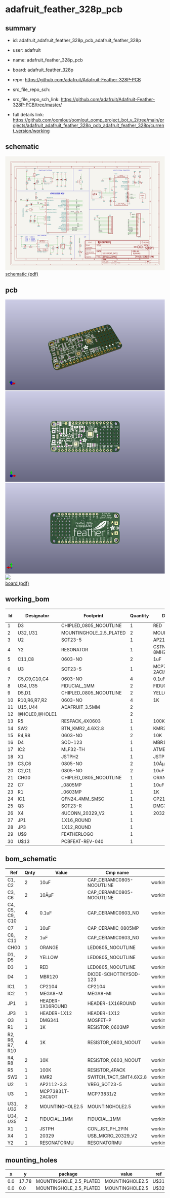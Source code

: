 # adafruit_feather_328p_pcb
 
## summary 
* id: adafruit_adafruit_feather_328p_pcb_adafruit_feather_328p
* user: adafruit
* name: adafruit_feather_328p_pcb
* board: adafruit_feather_328p
* repo: https://github.com/adafruit/Adafruit-Feather-328P-PCB



* src_file_repo_sch: 
* src_file_repo_sch_link: https://github.com/adafruit/Adafruit-Feather-328P-PCB/tree/master/
* full details link: https://github.com/oomlout/oomlout_oomp_project_bot_v_2/tree/main/projects/adafruit_adafruit_feather_328p_pcb_adafruit_feather_328p/current_version/working  

## schematic  
![](working_schematic_600.png)  
[schematic (pdf)](working_schematic.pdf) 






















## pcb  
![](working_3d_600.png) 
![](working_3d_front_600.png)  
![](working_3d_back_600.png)  
![](working_600.png)  
[board (pdf)](working.pdf)  

## working_bom
| Id | Designator | Footprint | Quantity | Designation | Supplier and ref |  | None | 
| --- | --- | --- | --- | --- | --- | --- | --- | 
| 1 | D3 | CHIPLED_0805_NOOUTLINE | 1 | RED |  |  | [''] | 
| 2 | U$32,U$31 | MOUNTINGHOLE_2.5_PLATED | 2 | MOUNTINGHOLE2.5 |  |  | [''] | 
| 3 | U2 | SOT23-5 | 1 | AP2112-3.3 |  |  | [''] | 
| 4 | Y2 | RESONATOR | 1 | CSTNE8M00xx 8MHZ |  |  | [''] | 
| 5 | C11,C8 | 0603-NO | 2 | 1uF |  |  | [''] | 
| 6 | U3 | SOT23-5 | 1 | MCP73831T-2ACI/OT |  |  | [''] | 
| 7 | C5,C9,C10,C4 | 0603-NO | 4 | 0.1uF |  |  | [''] | 
| 8 | U$34,U$35 | FIDUCIAL_1MM | 2 | FIDUCIAL_1MM |  |  | [''] | 
| 9 | D5,D1 | CHIPLED_0805_NOOUTLINE | 2 | YELLOW |  |  | [''] | 
| 10 | R10,R6,R7,R2 | 0603-NO | 4 | 1K |  |  | [''] | 
| 11 | U$15,U$44 | ADAFRUIT_3.5MM | 2 |  |  |  | [''] | 
| 12 | @HOLE0,@HOLE1 |  | 2 |  |  |  | [''] | 
| 13 | R5 | RESPACK_4X0603 | 1 | 100K |  |  | [''] | 
| 14 | SW2 | BTN_KMR2_4.6X2.8 | 1 | KMR2 |  |  | [''] | 
| 15 | R4,R8 | 0603-NO | 2 | 10K |  |  | [''] | 
| 16 | D4 | SOD-123 | 1 | MBR120 |  |  | [''] | 
| 17 | IC2 | MLF32-TH | 1 | ATMEGA328P |  |  | [''] | 
| 18 | X1 | JSTPH2 | 1 | JSTPH |  |  | [''] | 
| 19 | C3,C6 | 0805-NO | 2 | 10ÂµF |  |  | [''] | 
| 20 | C2,C1 | 0805-NO | 2 | 10uF |  |  | [''] | 
| 21 | CHG0 | CHIPLED_0805_NOOUTLINE | 1 | ORANGE |  |  | [''] | 
| 22 | C7 | _0805MP | 1 | 10uF |  |  | [''] | 
| 23 | R1 | _0603MP | 1 | 1K |  |  | [''] | 
| 24 | IC1 | QFN24_4MM_SMSC | 1 | CP2104 |  |  | [''] | 
| 25 | Q3 | SOT23-R | 1 | DMG341 |  |  | [''] | 
| 26 | X4 | 4UCONN_20329_V2 | 1 | 20329 |  |  | [''] | 
| 27 | JP1 | 1X16_ROUND | 1 |  |  |  | [''] | 
| 28 | JP3 | 1X12_ROUND | 1 |  |  |  | [''] | 
| 29 | U$9 | FEATHERLOGO | 1 |  |  |  | [''] | 
| 30 | U$13 | PCBFEAT-REV-040 | 1 |  |  |  | [''] | 


## bom_schematic
| Ref | Qnty | Value | Cmp name | Footprint | Description | Vendor | DNP | 
| --- | --- | --- | --- | --- | --- | --- | --- | 
| C1, C2 | 2 | 10uF | CAP_CERAMIC0805-NOOUTLINE | working:0805-NO |  |  |  | 
| C3, C6 | 2 | 10ÂµF | CAP_CERAMIC0805-NOOUTLINE | working:0805-NO |  |  |  | 
| C4, C5, C9, C10 | 4 | 0.1uF | CAP_CERAMIC0603_NO | working:0603-NO |  |  |  | 
| C7 | 1 | 10uF | CAP_CERAMIC_0805MP | working:_0805MP |  |  |  | 
| C8, C11 | 2 | 1uF | CAP_CERAMIC0603_NO | working:0603-NO |  |  |  | 
| CHG0 | 1 | ORANGE | LED0805_NOOUTLINE | working:CHIPLED_0805_NOOUTLINE |  |  |  | 
| D1, D5 | 2 | YELLOW | LED0805_NOOUTLINE | working:CHIPLED_0805_NOOUTLINE |  |  |  | 
| D3 | 1 | RED | LED0805_NOOUTLINE | working:CHIPLED_0805_NOOUTLINE |  |  |  | 
| D4 | 1 | MBR120 | DIODE-SCHOTTKYSOD-123 | working:SOD-123 |  |  |  | 
| IC1 | 1 | CP2104 | CP2104 | working:QFN24_4MM_SMSC |  |  |  | 
| IC2 | 1 | MEGA8-MI | MEGA8-MI | working:MLF32-TH |  |  |  | 
| JP1 | 1 | HEADER-1X16ROUND | HEADER-1X16ROUND | working:1X16_ROUND |  |  |  | 
| JP3 | 1 | HEADER-1X12 | HEADER-1X12 | working:1X12_ROUND |  |  |  | 
| Q3 | 1 | DMG341 | MOSFET-P | working:SOT23-R |  |  |  | 
| R1 | 1 | 1K | RESISTOR_0603MP | working:_0603MP |  |  |  | 
| R2, R6, R7, R10 | 4 | 1K | RESISTOR_0603_NOOUT | working:0603-NO |  |  |  | 
| R4, R8 | 2 | 10K | RESISTOR_0603_NOOUT | working:0603-NO |  |  |  | 
| R5 | 1 | 100K | RESISTOR_4PACK | working:RESPACK_4X0603 |  |  |  | 
| SW2 | 1 | KMR2 | SWITCH_TACT_SMT4.6X2.8 | working:BTN_KMR2_4.6X2.8 |  |  |  | 
| U2 | 1 | AP2112-3.3 | VREG_SOT23-5 | working:SOT23-5 |  |  |  | 
| U3 | 1 | MCP73831T-2ACI/OT | MCP73831/2 | working:SOT23-5 |  |  |  | 
| U$31, U$32 | 2 | MOUNTINGHOLE2.5 | MOUNTINGHOLE2.5 | working:MOUNTINGHOLE_2.5_PLATED |  |  |  | 
| U$34, U$35 | 2 | FIDUCIAL_1MM | FIDUCIAL_1MM | working:FIDUCIAL_1MM |  |  |  | 
| X1 | 1 | JSTPH | CON_JST_PH_2PIN | working:JSTPH2 |  |  |  | 
| X4 | 1 | 20329 | USB_MICRO_20329_V2 | working:4UCONN_20329_V2 |  |  |  | 
| Y2 | 1 | RESONATORMU | RESONATORMU | working:RESONATOR |  |  |  | 


## mounting_holes
| x | y | package | value | ref | size | 
| --- | --- | --- | --- | --- | --- | 
| 0.0 | 17.78 | MOUNTINGHOLE_2.5_PLATED | MOUNTINGHOLE2.5 | U$31 | m3 | 
| 0.0 | 0.0 | MOUNTINGHOLE_2.5_PLATED | MOUNTINGHOLE2.5 | U$32 | m3 | 


